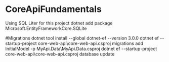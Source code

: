 # CoreApiFundamentals
Using SQL Liter for this project
dotnet add package Microsoft.EntityFrameworkCore.SQLite

#Migrations
dotnet tool install --global dotnet-ef --version 3.0.0
dotnet ef --startup-project core-web-api\core-web-api.csproj migrations add InitialModel -p MyApi.Data\MyApi.Data.csproj
dotnet ef --startup-project core-web-api\core-web-api.csproj database update